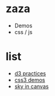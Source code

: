# zaza
- Demos
- css / js 

# list
- [d3 practices](https://github.com/eWangsf/za/tree/master/codingPractice)
- [css3 demos](https://github.com/eWangsf/za/tree/master/css3)
- [sky in canvas](https://github.com/eWangsf/za/tree/master/sky)


<!-- ![](https://github.com/eWangsf/sky/blob/master/sky.png) -->